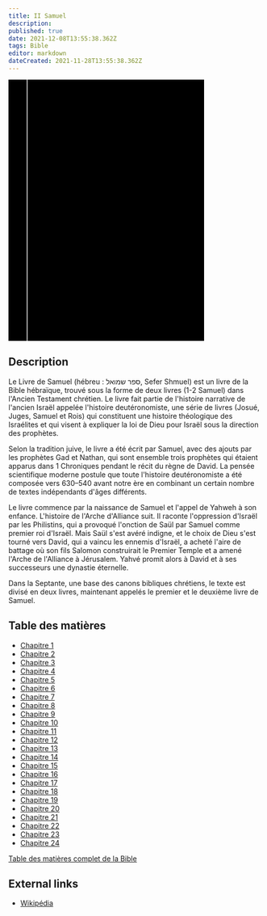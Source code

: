 ```yaml
---
title: II Samuel
description: 
published: true
date: 2021-12-08T13:55:38.362Z
tags: Bible
editor: markdown
dateCreated: 2021-11-28T13:55:38.362Z
---
```


<div class="urantiapedia-book-front urantiapedia-book-bible">
<svg xmlns="http://www.w3.org/2000/svg"
	width="102.6mm" height="136.8mm"
	viewBox="0 0 102.6 136.8" version="1.1">
	<g transform="translate(-7,-5)">
		<rect width="9.6" height="136.8" x="7" y="5" />
		<rect width="96.9" height="136.8" x="17" y="5" />
		<text style="font-size:5px" x="61" y="22">LA BIBLE</text>
		<text style="font-size:4px" x="61" y="125">French Louis Segond Bible, 1910</text>
		<text style="font-size:9px" x="61" y="60">II Samuel</text>
	</g>
</svg>
</div>

## Description


Le Livre de Samuel (hébreu : ספר שמואל, Sefer Shmuel) est un livre de la Bible hébraïque, trouvé sous la forme de deux livres (1-2 Samuel) dans l'Ancien Testament chrétien. Le livre fait partie de l'histoire narrative de l'ancien Israël appelée l'histoire deutéronomiste, une série de livres (Josué, Juges, Samuel et Rois) qui constituent une histoire théologique des Israélites et qui visent à expliquer la loi de Dieu pour Israël sous la direction des prophètes.

Selon la tradition juive, le livre a été écrit par Samuel, avec des ajouts par les prophètes Gad et Nathan, qui sont ensemble trois prophètes qui étaient apparus dans 1 Chroniques pendant le récit du règne de David. La pensée scientifique moderne postule que toute l'histoire deutéronomiste a été composée vers 630–540 avant notre ère en combinant un certain nombre de textes indépendants d'âges différents.

Le livre commence par la naissance de Samuel et l'appel de Yahweh à son enfance. L'histoire de l'Arche d'Alliance suit. Il raconte l'oppression d'Israël par les Philistins, qui a provoqué l'onction de Saül par Samuel comme premier roi d'Israël. Mais Saül s'est avéré indigne, et le choix de Dieu s'est tourné vers David, qui a vaincu les ennemis d'Israël, a acheté l'aire de battage où son fils Salomon construirait le Premier Temple et a amené l'Arche de l'Alliance à Jérusalem. Yahvé promit alors à David et à ses successeurs une dynastie éternelle. 

Dans la Septante, une base des canons bibliques chrétiens, le texte est divisé en deux livres, maintenant appelés le premier et le deuxième livre de Samuel.

## Table des matières

- [Chapitre 1](/fr/Bible/2_Samuel/1)
- [Chapitre 2](/fr/Bible/2_Samuel/2)
- [Chapitre 3](/fr/Bible/2_Samuel/3)
- [Chapitre 4](/fr/Bible/2_Samuel/4)
- [Chapitre 5](/fr/Bible/2_Samuel/5)
- [Chapitre 6](/fr/Bible/2_Samuel/6)
- [Chapitre 7](/fr/Bible/2_Samuel/7)
- [Chapitre 8](/fr/Bible/2_Samuel/8)
- [Chapitre 9](/fr/Bible/2_Samuel/9)
- [Chapitre 10](/fr/Bible/2_Samuel/10)
- [Chapitre 11](/fr/Bible/2_Samuel/11)
- [Chapitre 12](/fr/Bible/2_Samuel/12)
- [Chapitre 13](/fr/Bible/2_Samuel/13)
- [Chapitre 14](/fr/Bible/2_Samuel/14)
- [Chapitre 15](/fr/Bible/2_Samuel/15)
- [Chapitre 16](/fr/Bible/2_Samuel/16)
- [Chapitre 17](/fr/Bible/2_Samuel/17)
- [Chapitre 18](/fr/Bible/2_Samuel/18)
- [Chapitre 19](/fr/Bible/2_Samuel/19)
- [Chapitre 20](/fr/Bible/2_Samuel/20)
- [Chapitre 21](/fr/Bible/2_Samuel/21)
- [Chapitre 22](/fr/Bible/2_Samuel/22)
- [Chapitre 23](/fr/Bible/2_Samuel/23)
- [Chapitre 24](/fr/Bible/2_Samuel/24)


[Table des matières complet de la Bible](/fr/index/bible)


## External links

- [Wikipédia](https://en.wikipedia.org/wiki/Books_of_Samuel)